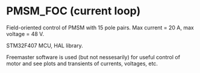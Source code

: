 # PMSM_FOC (current loop)
Field-oriented control of PMSM with 15 pole pairs. Max current = 20 A, max voltage = 48 V.

STM32F407 MCU, HAL library.

Freemaster software is used (but not nessesarily) for useful control of motor and see plots and transients of currents, voltages, etc. 

